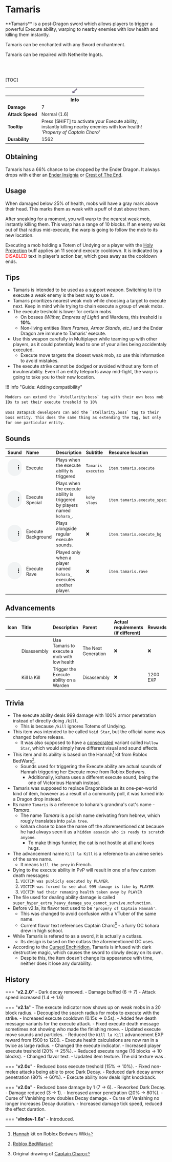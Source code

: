 # Tamaris

<div class="result kohara-infobox-grid" markdown>
<div markdown class="kohara-infobox-text">
**Tamaris** is a post-Dragon sword which allows players to trigger a powerful Execute ability, warping to nearby enemies with low health and killing them instantly.

<i class="icon-minecraft icon-minecraft-enchanted-book"></i> Tamaris can be enchanted with any Sword enchantment.

<i class="icon-minecraft icon-minecraft-anvil"></i> Tamaris can be repaired with <i class="icon-minecraft icon-minecraft-netherite-ingot"></i>Netherite Ingots.

<br><br>

[TOC]

</div>
<div class="kohara-infobox-table">
  <table id="kohara-infobox--item">
	<tr>
		<th colspan="2" class="kohara-infobox--top-image"><img src="../../assets/items/tamaris.png"></th>
	</tr>
	<tr>
		<th colspan="2">Info</th>
	</tr>
	<tr>
		<td><b>Damage</b></td>
		<td>7</i></td>
	</tr>
	<tr>
		<td><b>Attack Speed</b></td>
		<td>Normal (1.6)<i></i></td>
	</tr>
	<tr>
		<td><b>Tooltip</b></td>
		<td>
		Press [SHIFT] to activate your Execute ability,
		<br>
		instantly killing nearby enemies with low health!
		<br>
		<i>'Property of Captain Charo'</i>
		</td>
	</tr>
	<tr>
		<td><b>Durability</b></td>
		<td>1562</td>
	</tr>
</table>
</div>
</div>

## Obtaining
Tamaris has a 66% chance to be dropped by the Ender Dragon. It always drops with either an [Ender Insignia](trinkets/ender_insignia.md) or [Crest of The End](trinkets/crest_of_the_end.md).

## Usage
When damaged below 25% of health, mobs will have a gray mark above their head. This marks them as weak with a puff of dust above them.

After sneaking for a moment, you will warp to the nearest weak mob, instantly killing them. This warp has a range of 10 blocks. If an enemy walks out of that radius mid-execute, the warp is going to follow the mob to its new location.

Executing a mob holding a <i class="icon-minecraft icon-minecraft-totem-of-undying"></i>Totem of Undying or a player with the [Holy Protection](armor/hallowed_armor.md) buff applies an 11 second execute cooldown. It is indicated by a <span style="color: red;">DISABLED</span> text in player's action bar, which goes away as the cooldown ends.

## Tips
- Tamaris is intended to be used as a support weapon. Switching to it to execute a weak enemy is the best way to use it.
- Tamaris prioritizes nearest weak mob while choosing a target to execute next. Keep in mind while trying to chain execute a group of weak mobs.
- The execute treshold is lower for certain mobs.
	- On bosses *(Wither, Empress of Light)* and Wardens, this treshold is **10%**.
	- Non-living entities *(Item Frames, Armor Stands, etc.)* and the Ender Dragon are immune to Tamaris' execute.
- Use this weapon carefully in Multiplayer while teaming up with other players, as it could potentialy lead to one of your allies being accidentaly executed.
	- Execute move targets the closest weak mob, so use this information to avoid mistakes.
- The execute strike cannot be dodged or avoided without any form of invulnerability. Even if an entity teleports away mid-fight, the warp is going to take you to their new location.

!!! info "Guide: Adding compatibility"

	Modders can extend the `#stellarity:boss` tag with their own boss mob IDs to set their execute treshold to 10%

	Boss Datapack developers can add the `stellarity.boss` tag to their boss entity. This does the same thing as extending the tag, but only for one particular entity.

## Sounds
| Sound | Name | Description | Subtitle | Resource location |
| :--- | :--- | :--- | :--- | :--- |
| <audio controls src="../../assets/sounds/tamaris/execute.ogg" style="max-width: 100%; width: 180px;"> | Execute | Plays when the execute ability is triggered | `Tamaris executes` | `item.tamaris.execute` |
| <audio controls src="../../assets/sounds/tamaris/execute_special.ogg" style="max-width: 100%; width: 180px;"> | Execute Special | Plays when the execute ability is triggered by players named `kohara_`. | `kohy slays` | `item.tamaris.execute_special` |
| <audio controls src="../../assets/sounds/tamaris/execute_bg.ogg" style="max-width: 100%; width: 180px;"> | Execute Background | Plays alongside regular execute sounds. | :x: | `item.tamaris.execute_bg` |
| <audio controls src="../../assets/sounds/tamaris/dance.ogg" style="max-width: 100%; width: 180px;"> | Execute Rave | Played only when a player named `kohara_` executes another player. | :x: | `item.tamaris.rave` |

## Advancements
| Icon | Title | Description | Parent | Actual requirements (if different) | Rewards | Resource Location |
| :--- | :--- | :--- | :--- | :--- | :--- | :--- |
| <div class="adv-div"><i class="adv adv-task"></i><i class="icon-adv icon-stellarity icon-stellarity-tamaris"></i></div> | Disassembly | Use Tamaris to execute a mob with low health | The Next Generation | :x: | :x: | `stellarity:dragons_den/disassembly` |
| <div class="adv-div"><i class="adv adv-challenge"></i><i class="icon-adv icon-stellarity icon-stellarity-tamaris"></i></div> | Kill la Kill | Trigger the Execute ability on a Warden | Disassembly | :x: | 1200 EXP | `stellarity:dragons_den/kill_la_kill` |

## Trivia
- The execute ability deals 999 damage with 100% armor penetration instead of directly doing `/kill`.
	- This is because `/kill` ignores <i class="icon-minecraft icon-minecraft-totem-of-undying"></i>Totems of Undying.
- This item was intended to be called `Void Star`, but the official name was changed before release.
	- It was also supposed to have a [consecrated](../mechanics/consecration.md) variant called `Hallow Star`, which would simply have different visual and sound effects.
- This item and its ability is based on the Hannah[^1] kit from Roblox BedWars[^2].
	- Sounds used for triggering the Execute ability are actual sounds of Hannah triggering her Execute move from Roblox Bedwars.
		- Additionally, kohara uses a different execute sound, being the one of Victorious Hannah instead.
- Tamaris was supposed to replace Dragonblade as its one-per-world kind of item, however as a result of a community poll, it was turned into a Dragon drop instead.
- Its name `Tamaris` is a reference to kohara's grandma's cat's name - *Tamara*.
	- The name *Tamara* is a polish name derivating from hebrew, which rougly translates into `palm tree`.
	- kohara chose to base the name off the aforementioned cat because he had always seen it as a `hidden assasin who is ready to scratch anyone`.
		- To make things funnier, the cat is not hostile at all and loves hugs.
- The advancement name `Kill la Kill` is a reference to an anime series of the same name.
	- It means `kill the prey` in French.
- Dying to the execute ability in PvP will result in one of a few custom death messages:
	1. `VICTIM was publicly executed by PLAYER`.
	2. `VICTIM was forced to see what 999 damage is like by PLAYER`
	3. `VICTIM had their remaning health taken away by PLAYER`
- The file used for dealing ability damage is called `super_hyper_extra_heavy_damage_you_cannot_survive.mcfunction`.
- Before v2.1a, its flavor text used to be `'propery of Captain Hannah'`.
	- This was changed to avoid confusion with a VTuber of the same name.
	- Current flavor text references Captain Charo[^3] - a furry OC kohara drew in high school.
- While Tamaris is refered to as a sword, it is actually a cutlass.
    - Its design is based on the cutlass the aforementioned OC uses.
- <i class="icon-stellarity icon-stellarity-cursed-tome"></i> According to the [Cursed Enchiridion](cursed_tome.md), Tamaris is infused with dark destructive magic, which causes the sword to slowly decay on its own.
    - Despite this, the item doesn't change its appearance with time, neither does it lose any durability.

## History
=== "**v2.2.0**"
    - Dark decay removed.
	- Damage buffed (6 -> 7)
	- Attack speed increased (1.4 -> 1.6)
	
=== "**v2.1a**"
	- The execute indicator now shows up on weak mobs in a 20 block radius.
	- Decoupled the search radius for mobs to execute with the strike.
	- Increased execute cooldown (0.15s -> 0.5s).
	- Added few death message variants for the execute attack.
	- Fixed execute death message sometimes not showing who made the finishing move.
	- Updated execute move sounds and particles.
	- Reduced the `Kill la Kill` advancement EXP reward from 1500 to 1200.
	- Execute health calculations are now ran in a twice as large radius.
	- Changed the execute indicator.
	- Increased player execute treshold (20% -> 25%).
	- Reduced execute range (16 blocks -> 10 blocks).
	- Changed flavor text.
	- Updated item texture. The old texture was <i class="icon-stellarity icon-stellarity-tamaris-old"></i>.

=== "**v2.0c**"
	- Reduced boss execute treshold (15% -> 10%).
	- Fixed non-melee attacks being able to proc Dark Decay.
	- Reduced dark decay armor penetration (80% -> 60%).
	- Execute ability now deals light knockback.

=== "**v2.0a**"
	- Reduced base damage by 1 (7 -> 6).
	- Reworked Dark Decay.
		- Damage reduced (3 -> 1).
		- Increased armor penetration (20% -> 80%).
		- Curse of Vanishing now doubles Decay damage.
		- Curse of Vanishing no longer increases Decay duration.
		- Increased damage tick speed, reduced the effect duration.

=== "**vIndev-1.6a**"
	- Introduced.

[^1]: [Hannah](https://robloxbedwars.fandom.com/wiki/Hannah) kit on Roblox Bedwars Wiki
[^2]: [Roblox BedWars](https://www.roblox.com/games/6872265039/)
[^3]: Original drawing of [Captain Charo](linkygoesherelater)

